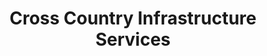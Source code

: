 ---
title: "Cross Country Infrastructure Services"
url: /oak-ridge/cross-country-infrastructure-services/
shop: shop
---